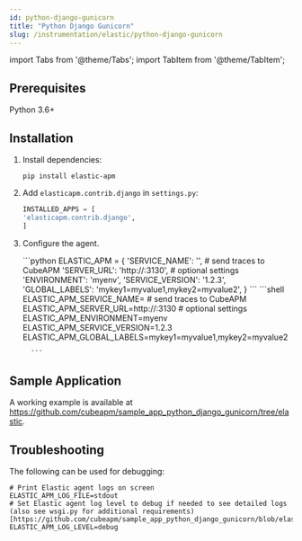 ```yaml
---
id: python-django-gunicorn
title: "Python Django Gunicorn"
slug: /instrumentation/elastic/python-django-gunicorn
---
```


import Tabs from '@theme/Tabs';
import TabItem from '@theme/TabItem';

## Prerequisites

Python 3.6+

## Installation

1. Install dependencies:

   ```shell
   pip install elastic-apm
   ```

2. Add `elasticapm.contrib.django` in `settings.py`:

    ```python
    INSTALLED_APPS = [
    'elasticapm.contrib.django',
    ]    
    ```

4. Configure the agent.

   <Tabs>
      <TabItem value="file" label="settings.py">
         ```python
         ELASTIC_APM = {
         'SERVICE_NAME': '<app_name>',
         # send traces to CubeAPM
         'SERVER_URL': 'http://<ip_address_of_cubeapm_server>:3130',
         # optional settings
         'ENVIRONMENT': 'myenv',
         'SERVICE_VERSION': '1.2.3',
         'GLOBAL_LABELS': 'mykey1=myvalue1,mykey2=myvalue2',
         }
         ```
      </TabItem>
      <TabItem value="env" label="Environment Variables">
         ```shell
         ELASTIC_APM_SERVICE_NAME=<app_name>
         # send traces to CubeAPM
         ELASTIC_APM_SERVER_URL=http://<ip_address_of_cubeapm_server>:3130
         # optional settings
         ELASTIC_APM_ENVIRONMENT=myenv
         ELASTIC_APM_SERVICE_VERSION=1.2.3
         ELASTIC_APM_GLOBAL_LABELS=mykey1=myvalue1,mykey2=myvalue2

         ```
      </TabItem>
   </Tabs>

## Sample Application

A working example is available at https://github.com/cubeapm/sample_app_python_django_gunicorn/tree/elastic.

## Troubleshooting

The following can be used for debugging:

```shell
# Print Elastic agent logs on screen
ELASTIC_APM_LOG_FILE=stdout
# Set Elastic agent log level to debug if needed to see detailed logs (also see wsgi.py for additional requirements)[https://github.com/cubeapm/sample_app_python_django_gunicorn/blob/elastic/sample_app/wsgi.py]
ELASTIC_APM_LOG_LEVEL=debug
```